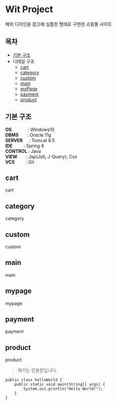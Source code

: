 # Wit Project
해외 디자인을 참고해 심플한 형태로 구현한 쇼핑몰 사이트


## 목차
- [기본 구조](#기본-구조)
- 디테일 구조
  - [cart](#cart)
  - [category](#category)
  - [custom](#custom)
  - [main](#main)
  - [myPage](#mypage)
  - [payment](#payment)
  - [product](#product)


## 기본 구조
**OS** &nbsp; &nbsp; &nbsp; &nbsp; &nbsp; &nbsp; : Windows10<br>
**DBMS** &nbsp; &nbsp;&nbsp;&nbsp; : Oracle 11g<br>
**SERVER** &nbsp; &nbsp; : Tomcat 8.5<br>
**IDE** &nbsp; &nbsp; &nbsp; &nbsp; : Spring 4<br>
**CONTROL** : Java<br>
**VIEW** &nbsp; &nbsp;&nbsp;&nbsp; : Jsp(Jstl, J-Query), Css<br>
**VCS** &nbsp; &nbsp; &nbsp; &nbsp; : Git<br>

## cart
cart

## category
category

## custom
custom

## main
main

## mypage
mypage

## payment
payment

## product
product

> 여기는 인용문입니다.
```
public class helloWorld {
	public static void main(String[] args) {
		System.out.println("Hello World!");
	} 
}
```
